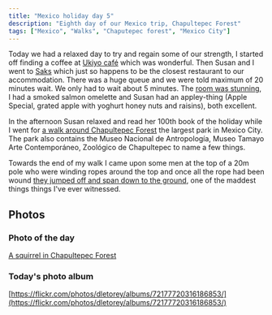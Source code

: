 ```yaml
---
title: "Mexico holiday day 5"
description: "Eighth day of our Mexico trip, Chapultepec Forest"
tags: ["Mexico", "Walks", "Chaputepec forest", "Mexico City"]
---
```


Today we had a relaxed day to try and regain some of our strength, I started off finding a coffee at [Ukiyo café](https://maps.app.goo.gl/ukgznWKJfcgEtiYh9) which was wonderful. Then Susan and I went to [Saks](https://maps.app.goo.gl/W47pL8QLdgY4CKvq6) which just so happens to be the closest restaurant to our accommodation. There was a huge queue and we were told maximum of 20 minutes wait. We only had to wait about 5 minutes. The [room was stunning](https://flickr.com/photos/dletorey/53648780612/in/album-72177720316186853/lightbox/), I had a smoked salmon omelette and Susan had an appley-thing (Apple Special, grated apple with yoghurt honey nuts and raisins), both excellent.

In the afternoon Susan relaxed and read her 100th book of the holiday while I went for [a walk around Chapultepec Forest](https://www.strava.com/activities/11166961638) the largest park in Mexico City. The park also contains the Museo Nacional de Antropología, Museo Tamayo Arte Contemporáneo, Zoológico de Chapultepec to name a few things.

Towards the end of my walk I came upon some men at the top of a 20m pole who were winding ropes around the top and once all the rope had been wound [they jumped off and span down to the ground](https://flickr.com/photos/dletorey/53650019711/in/album-72177720316186853/lightbox/), one of the maddest things things I've ever witnessed.

## Photos

### Photo of the day

[A squirrel in Chapultepec Forest](https://flickr.com/photos/dletorey/53648783852/in/album-72177720316186853/lightbox/)

### Today's photo album

[https://flickr.com/photos/dletorey/albums/72177720316186853/](https://flickr.com/photos/dletorey/albums/72177720316186853/)
